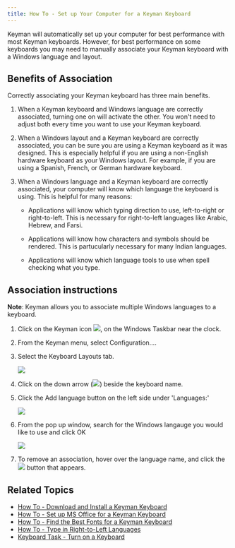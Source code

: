 ```yaml
---
title: How To - Set up Your Computer for a Keyman Keyboard
---
```


Keyman will automatically set up your computer for best performance with
most Keyman keyboards. However, for best performance on some keyboards
you may need to manually associate your Keyman keyboard with a Windows
language and layout.

## Benefits of Association

Correctly associating your Keyman keyboard has three main benefits.

1.  When a Keyman keyboard and Windows language are correctly
    associated, turning one on will activate the other. You won't need
    to adjust both every time you want to use your Keyman keyboard.

2.  When a Windows layout and a Keyman keyboard are correctly
    associated, you can be sure you are using a Keyman keyboard as it
    was designed. This is especially helpful if you are using a
    non-English hardware keyboard as your Windows layout. For example,
    if you are using a Spanish, French, or German hardware keyboard.

3.  When a Windows language and a Keyman keyboard are correctly
    associated, your computer will know which language the keyboard is
    using. This is helpful for many reasons:

    -   Applications will know which typing direction to use,
        left-to-right or right-to-left. This is necessary for
        right-to-left languages like Arabic, Hebrew, and Farsi.

    -   Applications will know how characters and symbols should be
        rendered. This is partucularly necessary for many Indian
        languages.

    -   Applications will know which language tools to use when spell
        checking what you type.

## Association instructions

**Note**: Keyman allows you to associate multiple Windows languages to a keyboard.

1.  Click on the Keyman icon ![](desktop_images/icon-keyman.png), on the
    Windows Taskbar near the clock.

2.  From the Keyman menu, select Configuration….

3.  Select the Keyboard Layouts tab.

    ![](desktop_images/tab-keyboards.png)

4.  Click on the down arrow
    (![](desktop_images/keyboards-downarrow.png)) beside the keyboard
    name.

5.  Click the Add language button on the left side under 'Languages:'

    ![](desktop_images/tab-layout.png)

6.  From the pop up window, search for the Windows langauge you would
    like to use and click OK

    ![](desktop_images/language-association.png)

7.  To remove an association, hover over the language name, and click
    the ![](desktop_images/icon-uninstall.png) button that appears.

## Related Topics

-   [How To - Download and Install a Keyman Keyboard](download-install_keyboard)
-   [How To - Set up MS Office for a Keyman Keyboard](configure_office)
-   [How To - Find the Best Fonts for a Keyman Keyboard](font)
-   [How To - Type in Right-to-Left Languages](rtl)
-   [Keyboard Task - Turn on a Keyboard](enable_keyboard)
